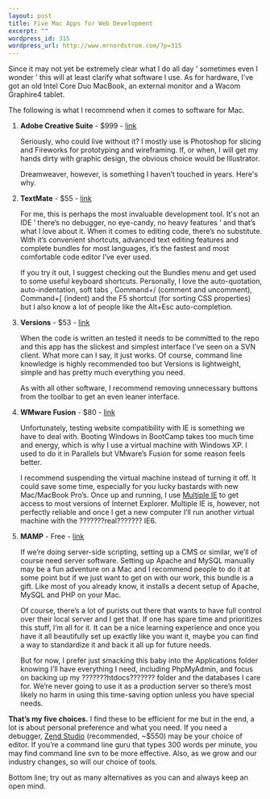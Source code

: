 ```yaml
--- 
layout: post
title: Five Mac Apps for Web Development
excerpt: ""
wordpress_id: 315
wordpress_url: http://www.mrnordstrom.com/?p=315
---
```

<p>Since it may not yet be extremely clear what I do all day &rsquo; sometimes even I wonder &rsquo; this will at least clarify what software I use. As for hardware, I&rsquo;ve got an old Intel Core Duo MacBook, an external monitor and a Wacom Graphire4 tablet.</p>

<p>The following is what I recommend when it comes to software for Mac.</p>

<ol>
<li><strong>Adobe Creative Suite</strong> - $999 - <a href="http://www.adobe.com/products/creativesuite/">link</a>
<p>Seriously, who could live without it? I mostly use is Photoshop for slicing and Fireworks for prototyping and wireframing. If, or when, I will get my hands dirty with graphic design, the obvious choice would be Illustrator.</p>

<p>Dreamweaver, however, is something I haven&rsquo;t touched in years. Here's why.</p></li>

<li><strong>TextMate</strong> - $55 - <a href="http://macromates.com/">link</a>
<p>For me, this is perhaps the most invaluable development tool. It's not an IDE &rsquo; there&rsquo;s no debugger, no eye-candy, no heavy features &rsquo; and that&rsquo;s what I love about it. When it comes to editing code, there&rsquo;s no substitute. With it&rsquo;s convenient shortcuts, advanced text editing features and complete bundles for most languages, it&rsquo;s the fastest and most comfortable code editor I&rsquo;ve ever used.</p>

<p>If you try it out, I suggest checking out the Bundles menu and get used to some useful keyboard shortcuts. Personally, I love the auto-quotation, auto-indentation, soft tabs , Command+/ (comment and uncomment), Command+[ (indent) and the F5 shortcut (for sorting CSS properties) but I also know a lot of people like the Alt+Esc auto-completion.</p></li>

<li><strong>Versions</strong> - $53 - <a href="http://versionsapp.com/">link</a>
<p>When the code is written an tested it needs to be committed to the repo and this app has the slickest and simplest interface I&rsquo;ve seen on a SVN client. What more can I say, it just works. Of course, command line knowledge is highly recommended too but Versions is lightweight, simple and has pretty much everything you need.</p>

<p>As with all other software, I recommend removing unnecessary buttons from the toolbar to get an even leaner interface.</p></li>

<li><strong>WMware Fusion</strong> - $80 - <a href="http://www.vmware.com/products/fusion/">link</a>
<p>Unfortunately, testing website compatibility with IE is something we have to deal with. Booting Windows in BootCamp takes too much time and energy, which is why I use a virtual machine with Windows XP. I used to do it in Parallels but VMware&rsquo;s Fusion for some reason feels better.</p>

<p>I recommend suspending the virtual machine instead of turning it off. It could save some time, especially for you lucky bastards with new Mac/MacBook Pro&rsquo;s. Once up and running, I use <a href="http://tredosoft.com/Multiple_IE">Multiple IE</a> to get access to most versions of Internet Explorer. Multiple IE is, however, not perfectly reliable and once I get a new computer I&rsquo;ll run another virtual machine with the ???????real??????? IE6.</p></li>

<li><strong>MAMP</strong> - Free - <a href="http://www.mamp.info/">link</a>
<p>If we&rsquo;re doing server-side scripting, setting up a CMS or similar, we&rsquo;ll of course need server software. Setting up Apache and MySQL manually may be a fun adventure on a Mac and I recommend people to do it at some point but if we just want to get on with our work, this bundle is a gift. Like most of you already know, it installs a decent setup of Apache, MySQL and PHP on your Mac.</p>

<p>Of course, there&rsquo;s a lot of purists out there that wants to have full control over their local server and I get that. If one has spare time and prioritizes this stuff, I&rsquo;m all for it. It can be a nice learning experience and once you have it all beautifully set up exactly like you want it, maybe you can find a way to standardize it and back it all up for future needs.</p>

<p>But for now, I prefer just smacking this baby into the Applications folder knowing I&rsquo;ll have everything I need, including PhpMyAdmin, and focus on backing up my ???????htdocs??????? folder and the databases I care for. We&rsquo;re never going to use it as a production server so there&rsquo;s most likely no harm in using this time-saving option unless you have special needs.</p></li>
</ol>

<p><strong>That&rsquo;s my five choices.</strong> I find these to be efficient for me but in the end, a lot is about personal preference and what you need. If you need a debugger, <a href="http://www.zend.com/en/products/studio/">Zend Studio</a> (recommended, ~$550) may be your choice of editor. If you&rsquo;re a command line guru that types 300 words per minute, you may find command line svn to be more effective. Also, as we grow and our industry changes, so will our choice of tools.</p>

<p>Bottom line; try out as many alternatives as you can and always keep an open mind.</p>
